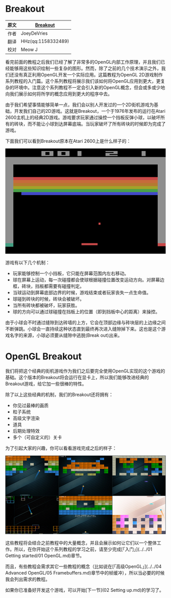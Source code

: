 # Breakout

原文     | [Breakout](http://www.learnopengl.com/#!In-Practice/2D-Game/Breakout)
      ---|---
作者     | JoeyDeVries
翻译     | HHz(qq:1158332489)
校对     | Meow J

看完前面的教程之后我们已经了解了非常多的OpenGL内部工作原理，并且我们已经能够用这些知识绘制一些复杂的图形。然而，除了之前的几个技术演示之外，我们还没有真正利用OpenGL开发一个实际应用。这篇教程为OpenGL 2D游戏制作系列教程的入门篇。这个系列教程将展示我们该如何将OpenGL应用到更大，更复杂的环境中。注意这个系列教程不一定会引入新的OpenGL概念，但会或多或少地向我们展示如何将所学的概念应用到更大的程序中去。

由于我们希望事情能够简单一点，我们会以别人开发过的一个2D街机游戏为基础，开发我们自己的2D游戏。这就是<def>Breakout</def>，一个于1976年发布的运行在Atari 2600主机上的经典2D游戏。游戏要求玩家通过操控一个挡板反弹小球，以破坏所有的砖块，而不能让小球到达屏幕底端。当玩家破坏了所有砖块的时候即为完成了游戏。

下面我们可以看到Breakout原本在Atari 2600上是什么样子的：

![](../../img/06/Breakout/01/breakout2600.png)

游戏有以下几个机制：

- 玩家能够控制一个小挡板，它只能在屏幕范围内左右移动。
- 球在屏幕上运动，每一次碰撞都会使球根据碰撞位置改变运动方向。对屏幕边框，砖块，挡板都需要有碰撞判定。
- 当球运动到屏幕底部边界的时候，游戏结束或者玩家丧失一点生命值。
- 球碰到砖块的时候，砖块会被破坏。
- 当所有砖块都被破坏，玩家获胜。
- 球的方向可以通过球碰撞在挡板上的位置（即到挡板中心的距离）来操控。

由于小球会不时通过缝隙到达砖墙的上方，它会在顶部边缘与砖块层的上边缘之间不断弹跳。小球会一直持续这种状态直到最终再次进入缝隙掉下来。这也是这个游戏名字的来源，小球必须要从缝隙中逃脱(Break out)出来。

# OpenGL Breakout

我们将把这个经典的街机游戏作为我们之后要完全使用OpenGL实现的这个游戏的基础。这个版本的Breakout将会运行在显卡上，所以我们能够改进经典的Breakout游戏，给它加一些很棒的特性。

除了以上这些经典的机制，我们的Breakout还将拥有：

- 你见过最棒的画质
- 粒子系统
- 高级文字渲染
- 道具
- 后期处理特效
- 多个（可自定义的）关卡

为了引起大家的兴趣，你可以看看游戏完成之后的样子：

![](../../img/06/Breakout/01/cover.png)

这些教程将会结合之前教程中的大量概念，并且会展示如何让它们以一个整体工作。所以，在你开始这个系列教程的学习之前，请至少完成[「入门」](../../01 Getting started/01 OpenGL.md)章节。

而且，有些教程会需求其它一些教程的概念（比如说在[「高级OpenGL」](../../04 Advanced OpenGL/05 Framebuffers.md)章节中的帧缓冲），所以当必要的时候我会列出需求的教程。

如果你已准备好开发这个游戏，可以开始[下一节](02 Setting up.md)的学习了。